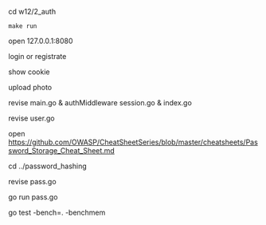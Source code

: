 cd w12/2_auth

`make run`

open 127.0.0.1:8080

login or registrate

show cookie

upload photo

revise main.go & authMiddleware session.go & index.go

revise user.go

open https://github.com/OWASP/CheatSheetSeries/blob/master/cheatsheets/Password_Storage_Cheat_Sheet.md

cd ../password_hashing

revise pass.go

go run pass.go

go test -bench=. -benchmem